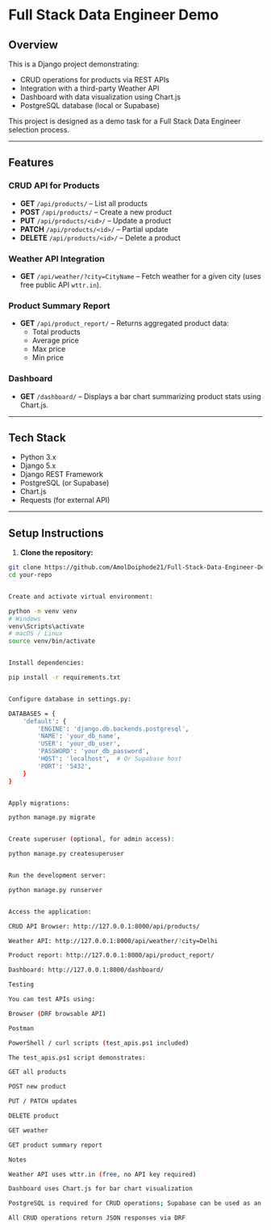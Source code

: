 # Full Stack Data Engineer Demo

## Overview
This is a Django project demonstrating:

- CRUD operations for products via REST APIs
- Integration with a third-party Weather API
- Dashboard with data visualization using Chart.js
- PostgreSQL database (local or Supabase)

This project is designed as a demo task for a Full Stack Data Engineer selection process.

---

## Features

### CRUD API for Products
- **GET** `/api/products/` – List all products
- **POST** `/api/products/` – Create a new product
- **PUT** `/api/products/<id>/` – Update a product
- **PATCH** `/api/products/<id>/` – Partial update
- **DELETE** `/api/products/<id>/` – Delete a product

### Weather API Integration
- **GET** `/api/weather/?city=CityName` – Fetch weather for a given city (uses free public API `wttr.in`).

### Product Summary Report
- **GET** `/api/product_report/` – Returns aggregated product data:
  - Total products
  - Average price
  - Max price
  - Min price

### Dashboard
- **GET** `/dashboard/` – Displays a bar chart summarizing product stats using Chart.js.

---

## Tech Stack
- Python 3.x
- Django 5.x
- Django REST Framework
- PostgreSQL (or Supabase)
- Chart.js
- Requests (for external API)

---

## Setup Instructions

1. **Clone the repository:**
```bash
git clone https://github.com/AmolDoiphode21/Full-Stack-Data-Engineer-Demo.git
cd your-repo


Create and activate virtual environment:

python -m venv venv
# Windows
venv\Scripts\activate
# macOS / Linux
source venv/bin/activate


Install dependencies:

pip install -r requirements.txt


Configure database in settings.py:

DATABASES = {
    'default': {
        'ENGINE': 'django.db.backends.postgresql',
        'NAME': 'your_db_name',
        'USER': 'your_db_user',
        'PASSWORD': 'your_db_password',
        'HOST': 'localhost',  # Or Supabase host
        'PORT': '5432',
    }
}


Apply migrations:

python manage.py migrate


Create superuser (optional, for admin access):

python manage.py createsuperuser


Run the development server:

python manage.py runserver


Access the application:

CRUD API Browser: http://127.0.0.1:8000/api/products/

Weather API: http://127.0.0.1:8000/api/weather/?city=Delhi

Product report: http://127.0.0.1:8000/api/product_report/

Dashboard: http://127.0.0.1:8000/dashboard/

Testing

You can test APIs using:

Browser (DRF browsable API)

Postman

PowerShell / curl scripts (test_apis.ps1 included)

The test_apis.ps1 script demonstrates:

GET all products

POST new product

PUT / PATCH updates

DELETE product

GET weather

GET product summary report

Notes

Weather API uses wttr.in (free, no API key required)

Dashboard uses Chart.js for bar chart visualization

PostgreSQL is required for CRUD operations; Supabase can be used as an alternative

All CRUD operations return JSON responses via DRF
